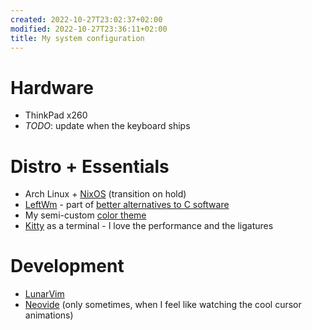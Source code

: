 ```yaml
---
created: 2022-10-27T23:02:37+02:00
modified: 2022-10-27T23:36:11+02:00
title: My system configuration
---
```


# Hardware

- ThinkPad x260
- *TODO*: update when the keyboard ships

# Distro + Essentials

- Arch Linux + [NixOS](/nixos) (transition on hold)
- [LeftWm](http://leftwm.org/) - part of [better alternatives to C software](/alternatives)
- My semi-custom [color theme](/theme)
- [Kitty](https://sw.kovidgoyal.net/kitty/) as a terminal - I love the performance and the ligatures

# Development

- [LunarVim](https://lunarvim.org)
- [Neovide](https://neovide.dev) (only sometimes, when I feel like watching the cool cursor animations)

